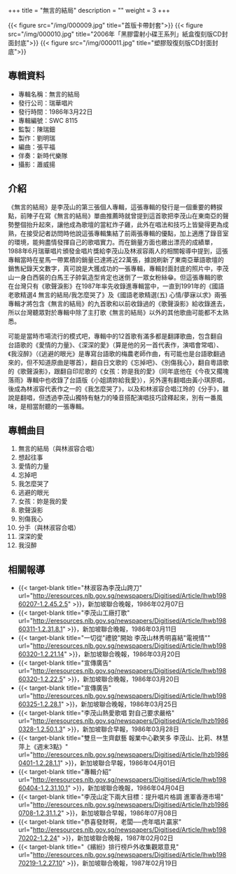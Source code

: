 +++
title = "無言的結局"
description = ""
weight = 3
+++

{{< figure src="/img/000009.jpg"  title="首版卡帶封套">}}
{{< figure src="/img/000010.jpg" title="2006年「黑膠雷射小碟王系列」紙盒復刻版CD封面封底">}}
{{< figure src="/img/000011.jpg" title="塑膠殼復刻版CD封面封底">}}

## 專輯資料

* 專輯名稱：無言的結局
* 發行公司：瑞華唱片
* 發行時間：1986年3月22日
* 專輯編號：SWC 8115
* 監製：陳瑞鈿
* 製作：劉明瑞
* 編曲：張平福
* 伴奏：新時代樂隊
* 攝影：蕭威揚

## 介紹

《無言的結局》是李茂山的第三張個人專輯，這張專輯的發行是一個重要的轉捩點，前陣子在寫《無言的結局》單曲推薦時就曾提到這首歌把李茂山在東南亞的聲勢整個抬升起來，讓他成為歌壇的當紅炸子雞，此外在唱法和技巧上皆變得更為成熟，在接受記者訪問時他說這張專輯集結了前兩張專輯的優點，加上適應了錄音室的環境，能夠盡情發揮自己的歌唱實力。而在銷量方面也繳出漂亮的成績單，1988年6月瑞華唱片頒發金唱片獎給李茂山及林淑容兩人的相關報導中提到，這張專輯當時在星馬一帶累積的銷量已達將近22萬張，據說刷新了東南亞華語歌壇的銷售紀錄天文數字，真可說是大獲成功的一張專輯，專輯封面封底的照片中，李茂山一身白西裝的白馬王子帥氣造型肯定也迷倒了一眾女粉絲😁。但這張專輯的歌在台灣只有《歌聲淚影》在1987年率先收錄進專輯當中，一直到1991年的《國語老歌精選4 無言的結局/我怎麼哭了》及《國語老歌精選(五) 心情/夢寐以求》兩張專輯才將包含《無言的結局》的九首歌和以前收錄過的《歌聲淚影》給收錄進去，所以台灣聽眾對於專輯中除了主打歌《無言的結局》以外的其他歌曲可能都不太熟悉。

可能是當時市場流行的模式吧，專輯中的12首歌有滿多都是翻譯歌曲，包含翻自台語歌的《愛情的力量》、《深深的愛》（算是他的另一首代表作，演唱會常唱）、《我沒醉》（《逃避的眼光》是專寫台語歌的梅農老師作曲，有可能也是台語歌翻過來的，但不知道原曲是哪首），翻自日文歌的《忘掉吧》、《別傷我心》，翻自粵語歌的《歌聲淚影》，跟翻自印尼歌的《女孩：妳是我的愛》（同年底他在《今夜又擱塊落雨》專輯中也收錄了台語版《小姐請妳給我愛》），另外還有翻唱由黃小琪原唱，後成為林淑容代表作之一的《我怎麼哭了》，以及和林淑容合唱江玲的《分手》，雖說是翻唱，但透過李茂山獨特有魅力的嗓音搭配演唱技巧詮釋起來，別有一番風味，是相當耐聽的一張專輯。


## 專輯曲目

1. 無言的結局（與林淑容合唱）
2. 想起往事
3. 愛情的力量
4. 忘掉吧
5. 我怎麼哭了
6. 逃避的眼光
7. 女孩：妳是我的愛
8. 歌聲淚影
9. 別傷我心
10. 分手（與林淑容合唱）
11. 深深的愛
12. 我沒醉

## 相關報導
* {{< target-blank title="林淑容為李茂山跨刀" url="http://eresources.nlb.gov.sg/newspapers/Digitised/Article/lhwb19860207-1.2.45.2.5" >}}，新加坡聯合晚報，1986年02月07日
* {{< target-blank title="李茂山工廠打歌" url="http://eresources.nlb.gov.sg/newspapers/Digitised/Article/lhwb19860311-1.2.31.8.1" >}}，新加坡聯合晚報，1986年03月11日
* {{< target-blank title="一切從\"禮貌\"開始 李茂山林秀明喜結\"電視情\"" url="http://eresources.nlb.gov.sg/newspapers/Digitised/Article/lhwb19860320-1.2.21.14" >}}，新加坡聯合晚報，1986年03月20日
* {{< target-blank title="宣傳廣告" url="http://eresources.nlb.gov.sg/newspapers/Digitised/Article/lhwb19860320-1.2.22.5" >}}，新加坡聯合晚報，1986年03月20日
* {{< target-blank title="宣傳廣告" url="http://eresources.nlb.gov.sg/newspapers/Digitised/Article/lhwb19860325-1.2.28.1" >}}，新加坡聯合晚報，1986年03月25日
* {{< target-blank title="李茂山熱愛歌唱 對自己要求嚴格" url="http://eresources.nlb.gov.sg/newspapers/Digitised/Article/lhzb19860328-1.2.50.1.3" >}}，新加坡聯合早報，1986年03月28日
* {{< target-blank title="雙旦一生齊獻藝 報業中心歡笑多 李茂山、比莉、林慧萍上《週末3點》" url="http://eresources.nlb.gov.sg/newspapers/Digitised/Article/lhzb19860401-1.2.28.1.1" >}}，新加坡聯合早報，1986年04月01日
* {{< target-blank title="專輯介紹" url="http://eresources.nlb.gov.sg/newspapers/Digitised/Article/lhwb19860404-1.2.31.10.1" >}}，新加坡聯合晚報，1986年04月04日
* {{< target-blank title="李茂山定下兩大目標：提升唱片格調 進軍香港市場" url="http://eresources.nlb.gov.sg/newspapers/Digitised/Article/lhzb19860708-1.2.31.1.2" >}}，新加坡聯合早報，1986年07月08日
* {{< target-blank title="恭喜發財啊，老闆──虎年唱片贏家" url="http://eresources.nlb.gov.sg/newspapers/Digitised/Article/lhwb19870202-1.2.24" >}}，新加坡聯合晚報，1987年02月02日
* {{< target-blank title="《繽紛》排行榜戶外收集觀眾意見" url="http://eresources.nlb.gov.sg/newspapers/Digitised/Article/lhwb19870219-1.2.27.10" >}}，新加坡聯合晚報，1987年02月19日
